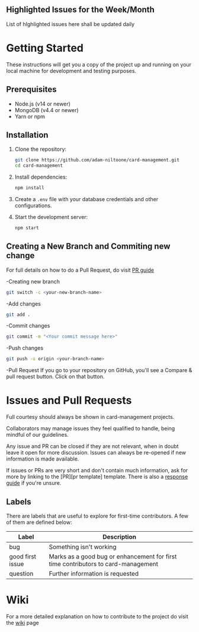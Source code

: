 ## Highlighted Issues for the Week/Month

List of hIghlighted issues here shall be updated daily

# Getting Started

These instructions will get you a copy of the project up and running on your local machine for development and testing purposes.

## Prerequisites

- Node.js (v14 or newer)
- MongoDB (v4.4 or newer)
- Yarn or npm

## Installation

1. Clone the repository:
    ```bash
    git clone https://github.com/adam-niltoone/card-management.git
    cd card-management
    ```

2. Install dependencies:
    ```bash
    npm install
    ```

3. Create a `.env` file with your database credentials and other configurations.

4. Start the development server:
    ```bash
    npm start
    ```

## Creating a New Branch and Commiting new change


For full details on how to do a Pull Request, do visit [PR guide](https://github.com/firstcontributions/first-contributions)

-Creating new branch
```bash
git switch -c <your-new-branch-name>
```

-Add changes
```bash
git add .
```

-Commit changes
```bash
git commit -m "<Your commit message here>"
```

-Push changes
```bash
git push -u origin <your-branch-name>
```

-Pull Request
If you go to your repository on GitHub, you'll see a Compare & pull request button. Click on that button.

# Issues and Pull Requests

Full courtesy should always be shown in card-management projects.

Collaborators may manage issues they feel qualified to handle, being mindful of our guidelines.

Any issue and PR can be closed if they are not relevant, when in doubt leave it open for more discussion. Issues can always be re-opened if new information is made available.

If issues or PRs are very short and don't contain much information, ask for more by linking to the [PR][pr template] template. There is also a [response guide](https://github.com/videojs/video.js/wiki/New-Issue-Response-Guide) if you're unsure.

## Labels

There are labels that are useful to explore for first-time contributors. A few of them are defined below:

| Label                    | Description                                                                       |
| ------------------------ | --------------------------------------------------------------------------------- |
| bug                      | Something isn't working                                                           |
| good first issue         | Marks as a good bug or enhancement for first time contributors to card-management |
| question                 | Further information is requested                                                  |

# Wiki

For a more detailed explanation on how to contribute to the project do visit the [wiki](https://github.com/adam-niltoone/card-management/wiki) page 


